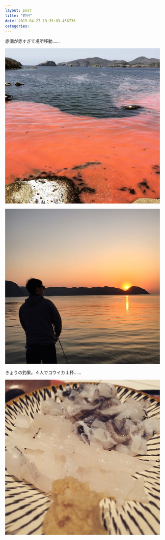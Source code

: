 ```yaml
---
layout: post
title: "釣行"
date: 2015-04-27 13:35:03.456736
categories: 
---
```


赤潮が赤すぎて場所移動……

![赤潮](/assets/images/201504/10724666_337042016506111_1451913410_n.jpg)

![夕焼け](/assets/images/201504/11189505_1427670530871617_1139370529_n.jpg)

きょうの釣果。４人でコウイカ１杯……

![コウイカ](/assets/images/201504/11191486_405861782926749_1672593375_n.jpg)


